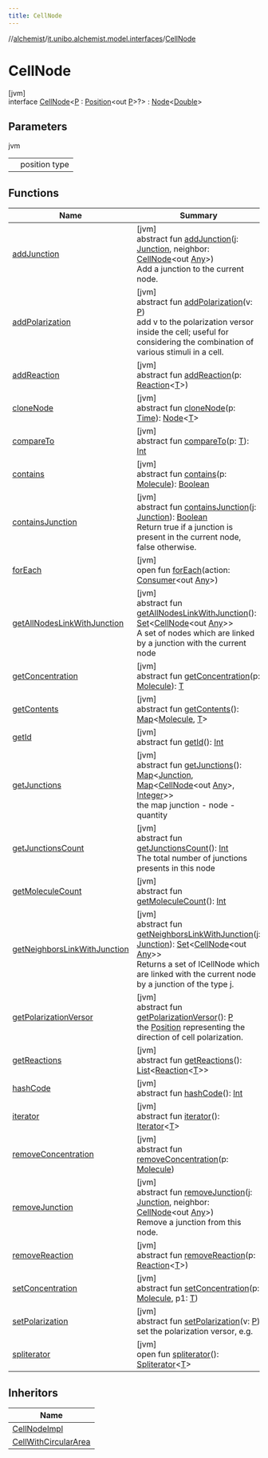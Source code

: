 ```yaml
---
title: CellNode
---
```

//[alchemist](../../../index.html)/[it.unibo.alchemist.model.interfaces](../index.html)/[CellNode](index.html)



# CellNode



[jvm]\
interface [CellNode](index.html)<[P](index.html) : [Position](../-position/index.html)<out [P](../../it.unibo.alchemist.model.implementations.layers/-biomol-gradient-layer/index.html)>?> : [Node](../-node/index.html)<[Double](https://docs.oracle.com/javase/8/docs/api/java/lang/Double.html)>



## Parameters


jvm

| | |
|---|---|
| <P> | position type |



## Functions


| Name | Summary |
|---|---|
| [addJunction](add-junction.html) | [jvm]<br>abstract fun [addJunction](add-junction.html)(j: [Junction](../../it.unibo.alchemist.model.implementations.molecules/-junction/index.html), neighbor: [CellNode](index.html)<out [Any](https://kotlinlang.org/api/latest/jvm/stdlib/kotlin/-any/index.html)>)<br>Add a junction to the current node. |
| [addPolarization](add-polarization.html) | [jvm]<br>abstract fun [addPolarization](add-polarization.html)(v: [P](../../it.unibo.alchemist.model.implementations.layers/-biomol-gradient-layer/index.html))<br>add v to the polarization versor inside the cell; useful for considering the combination of various stimuli in a cell. |
| [addReaction](../-node/add-reaction.html) | [jvm]<br>abstract fun [addReaction](../-node/add-reaction.html)(p: [Reaction](../-reaction/index.html)<[T](../../it.unibo.alchemist.model.implementations.conditions/-generic-molecule-present/index.html)>) |
| [cloneNode](../-node/clone-node.html) | [jvm]<br>abstract fun [cloneNode](../-node/clone-node.html)(p: [Time](../-time/index.html)): [Node](../-node/index.html)<[T](../../it.unibo.alchemist.model.implementations.conditions/-generic-molecule-present/index.html)> |
| [compareTo](../-g-p-s-point/index.html#-1554281679%2FFunctions%2F-134779887) | [jvm]<br>abstract fun [compareTo](../-g-p-s-point/index.html#-1554281679%2FFunctions%2F-134779887)(p: [T](../../it.unibo.alchemist.model.implementations.conditions/-generic-molecule-present/index.html)): [Int](https://kotlinlang.org/api/latest/jvm/stdlib/kotlin/-int/index.html) |
| [contains](../-node/contains.html) | [jvm]<br>abstract fun [contains](../-node/contains.html)(p: [Molecule](../-molecule/index.html)): [Boolean](https://kotlinlang.org/api/latest/jvm/stdlib/kotlin/-boolean/index.html) |
| [containsJunction](contains-junction.html) | [jvm]<br>abstract fun [containsJunction](contains-junction.html)(j: [Junction](../../it.unibo.alchemist.model.implementations.molecules/-junction/index.html)): [Boolean](https://kotlinlang.org/api/latest/jvm/stdlib/kotlin/-boolean/index.html)<br>Return true if a junction is present in the current node, false otherwise. |
| [forEach](../../it.unibo.alchemist.expressions.implementations/-list-tree-node/index.html#-655675525%2FFunctions%2F-134779887) | [jvm]<br>open fun [forEach](../../it.unibo.alchemist.expressions.implementations/-list-tree-node/index.html#-655675525%2FFunctions%2F-134779887)(action: [Consumer](https://docs.oracle.com/javase/8/docs/api/java/util/function/Consumer.html)<out [Any](https://kotlinlang.org/api/latest/jvm/stdlib/kotlin/-any/index.html)>) |
| [getAllNodesLinkWithJunction](get-all-nodes-link-with-junction.html) | [jvm]<br>abstract fun [getAllNodesLinkWithJunction](get-all-nodes-link-with-junction.html)(): [Set](https://docs.oracle.com/javase/8/docs/api/java/util/Set.html)<[CellNode](index.html)<out [Any](https://kotlinlang.org/api/latest/jvm/stdlib/kotlin/-any/index.html)>><br>A set of nodes which are linked by a junction with the current node |
| [getConcentration](../-node/get-concentration.html) | [jvm]<br>abstract fun [getConcentration](../-node/get-concentration.html)(p: [Molecule](../-molecule/index.html)): [T](../../it.unibo.alchemist.model.implementations.conditions/-generic-molecule-present/index.html) |
| [getContents](../-node/get-contents.html) | [jvm]<br>abstract fun [getContents](../-node/get-contents.html)(): [Map](https://docs.oracle.com/javase/8/docs/api/java/util/Map.html)<[Molecule](../-molecule/index.html), [T](../../it.unibo.alchemist.model.implementations.conditions/-generic-molecule-present/index.html)> |
| [getId](../-node/get-id.html) | [jvm]<br>abstract fun [getId](../-node/get-id.html)(): [Int](https://kotlinlang.org/api/latest/jvm/stdlib/kotlin/-int/index.html) |
| [getJunctions](get-junctions.html) | [jvm]<br>abstract fun [getJunctions](get-junctions.html)(): [Map](https://docs.oracle.com/javase/8/docs/api/java/util/Map.html)<[Junction](../../it.unibo.alchemist.model.implementations.molecules/-junction/index.html), [Map](https://docs.oracle.com/javase/8/docs/api/java/util/Map.html)<[CellNode](index.html)<out [Any](https://kotlinlang.org/api/latest/jvm/stdlib/kotlin/-any/index.html)>, [Integer](https://docs.oracle.com/javase/8/docs/api/java/lang/Integer.html)>><br>the map junction - node - quantity |
| [getJunctionsCount](get-junctions-count.html) | [jvm]<br>abstract fun [getJunctionsCount](get-junctions-count.html)(): [Int](https://kotlinlang.org/api/latest/jvm/stdlib/kotlin/-int/index.html)<br>The total number of junctions presents in this node |
| [getMoleculeCount](../-node/get-molecule-count.html) | [jvm]<br>abstract fun [getMoleculeCount](../-node/get-molecule-count.html)(): [Int](https://kotlinlang.org/api/latest/jvm/stdlib/kotlin/-int/index.html) |
| [getNeighborsLinkWithJunction](get-neighbors-link-with-junction.html) | [jvm]<br>abstract fun [getNeighborsLinkWithJunction](get-neighbors-link-with-junction.html)(j: [Junction](../../it.unibo.alchemist.model.implementations.molecules/-junction/index.html)): [Set](https://docs.oracle.com/javase/8/docs/api/java/util/Set.html)<[CellNode](index.html)<out [Any](https://kotlinlang.org/api/latest/jvm/stdlib/kotlin/-any/index.html)>><br>Returns a set of ICellNode which are linked with the current node by a junction of the type j. |
| [getPolarizationVersor](get-polarization-versor.html) | [jvm]<br>abstract fun [getPolarizationVersor](get-polarization-versor.html)(): [P](../../it.unibo.alchemist.model.implementations.layers/-biomol-gradient-layer/index.html)<br>the [Position](../-position/index.html) representing the direction of cell polarization. |
| [getReactions](../-node/get-reactions.html) | [jvm]<br>abstract fun [getReactions](../-node/get-reactions.html)(): [List](https://docs.oracle.com/javase/8/docs/api/java/util/List.html)<[Reaction](../-reaction/index.html)<[T](../../it.unibo.alchemist.model.implementations.conditions/-generic-molecule-present/index.html)>> |
| [hashCode](../-node/hash-code.html) | [jvm]<br>abstract fun [hashCode](../-node/hash-code.html)(): [Int](https://kotlinlang.org/api/latest/jvm/stdlib/kotlin/-int/index.html) |
| [iterator](../../it.unibo.alchemist.loader.variables/-arbitrary-variable/index.html#-1606146105%2FFunctions%2F-134779887) | [jvm]<br>abstract fun [iterator](../../it.unibo.alchemist.loader.variables/-arbitrary-variable/index.html#-1606146105%2FFunctions%2F-134779887)(): [Iterator](https://docs.oracle.com/javase/8/docs/api/java/util/Iterator.html)<[T](../../it.unibo.alchemist.model.implementations.conditions/-generic-molecule-present/index.html)> |
| [removeConcentration](../-node/remove-concentration.html) | [jvm]<br>abstract fun [removeConcentration](../-node/remove-concentration.html)(p: [Molecule](../-molecule/index.html)) |
| [removeJunction](remove-junction.html) | [jvm]<br>abstract fun [removeJunction](remove-junction.html)(j: [Junction](../../it.unibo.alchemist.model.implementations.molecules/-junction/index.html), neighbor: [CellNode](index.html)<out [Any](https://kotlinlang.org/api/latest/jvm/stdlib/kotlin/-any/index.html)>)<br>Remove a junction from this node. |
| [removeReaction](../-node/remove-reaction.html) | [jvm]<br>abstract fun [removeReaction](../-node/remove-reaction.html)(p: [Reaction](../-reaction/index.html)<[T](../../it.unibo.alchemist.model.implementations.conditions/-generic-molecule-present/index.html)>) |
| [setConcentration](../-node/set-concentration.html) | [jvm]<br>abstract fun [setConcentration](../-node/set-concentration.html)(p: [Molecule](../-molecule/index.html), p1: [T](../../it.unibo.alchemist.model.implementations.conditions/-generic-molecule-present/index.html)) |
| [setPolarization](set-polarization.html) | [jvm]<br>abstract fun [setPolarization](set-polarization.html)(v: [P](../../it.unibo.alchemist.model.implementations.layers/-biomol-gradient-layer/index.html))<br>set the polarization versor, e.g. |
| [spliterator](../../it.unibo.alchemist.expressions.implementations/-list-tree-node/index.html#-677603448%2FFunctions%2F-134779887) | [jvm]<br>open fun [spliterator](../../it.unibo.alchemist.expressions.implementations/-list-tree-node/index.html#-677603448%2FFunctions%2F-134779887)(): [Spliterator](https://docs.oracle.com/javase/8/docs/api/java/util/Spliterator.html)<[T](../../it.unibo.alchemist.model.implementations.conditions/-generic-molecule-present/index.html)> |


## Inheritors


| Name |
|---|
| [CellNodeImpl](../../it.unibo.alchemist.model.implementations.nodes/-cell-node-impl/index.html) |
| [CellWithCircularArea](../-cell-with-circular-area/index.html) |

